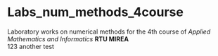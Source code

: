 # Labs_num_methods_4course
Laboratory works on numerical methods for the 4th course of *Applied Mathematics and Informatics* **RTU MIREA**  
123
another test
